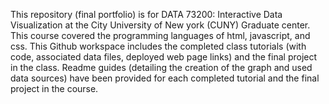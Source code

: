 This repository (final portfolio) is for DATA 73200: Interactive Data Visualization at the City University of New york (CUNY) Graduate center. 
This course covered the programming languages of html, javascript, and css. 
This Github workspace includes the completed class tutorials (with code, associated data files, deployed web page links) and the final project in the class. 
Readme guides (detailing the creation of the graph and used data sources) have been provided for each completed tutorial and the final project in the course. 
